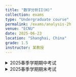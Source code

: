```yaml
---
title: "数学分析II(H)"
collection: exams
type: "Undergraduate course"
permalink: /exams/analysis-2h
venue: "ECNU"
date: 2025-06-23
location: "Shanghai, China"
grade: 1.5
instructor: 某教授
---
```


<details markdown="1">
  <summary> 2025春季学期期中考试</summary>

**第1题[15分]** 判断下列陈述是否正确，并简述理由（判断3分，理由2分）
1. \\([a,b]\\)上的任意单调函数一定在\\([a,b]\\)上Riemann可积；
2. 如果数项级数\\(\sum u_n\\)绝对收敛，则\\(\sum u_n^{2024}\\)绝对收敛. 如果数项级数\\(\sum u_n\\)收敛，则\\(\sum u_n^{2024}\\)收敛；
3. 设\\(\mathbb{R}^+\\)上的三个局部Riemann可积函数满足\\(h\le f\le g\\)，那么
   \\[\int_0^\infty h(x)\mathrm{d}x\text{和} \int_0^\infty g(x)\mathrm{d}x\text{收敛}\Rightarrow \int_0^\infty f(x)\mathrm{d}x\text{收敛}.\\]

**第2题[10分]** 证明\\(\displaystyle\sum_{n=3}^\infty\frac{2n-1}{n^3-4n}\\)收敛并求和.

**第3题[15分]** 记\\(h(x)=x\arctan(\dfrac{x-1}{x+1})\\). 确定\\(h\\)的定义域\\(D_h\\). 计算\\(h\\)的原函数. 求\\(\displaystyle\int_{-\sqrt{3}}^0h(x)\mathrm{d}x.\\)

**第4题[10分]** 设\\(a\neq 0\\)是实数. 根据\\(a\\)的取值，确定级数\\(\displaystyle\sum_{n=2}^\infty\frac{(-1)^n\sqrt{n}}{n^a+(-1)^n}\\)的敛散性.

**第5题[20分]** 设\\(\displaystyle f_n(x)=\frac{n(x^2+x)e^{-x}}{nx+1}\\)，任给\\(n\ge 0,x\in\mathbb{R}_+=[0,+\infty)\\).
1. 证明\\(f_n\\)在\\(\mathbb{R}_+\\)上逐点收敛，并求出\\(f_n\\)的逐点收敛极限函数\\(f\\).
2. 证明\\(f_n\\)在\\((0,+\infty)\\)上内闭一致收敛.
3. 证明\\(\displaystyle\lim_{n\to\infty}\int_0^\infty f_n(x)\mathrm{d}x\\)存在，并求出其极限值.

**第6题[20分]** （Rabbe判定）设\\((u_n),(v_n)\\)是两个严格正的实数序列，设
\\[\frac{u_{n+1}}{u_n}\le\frac{v_{n+1}}{v_n},\forall n\ge n_0\\]
1. 证明\\(\sum v_n\\)收敛时，\\(\sum u_n\\)收敛.
2. 设\\(u_n\\)满足
\\[\lim_{n\to\infty}n\left(1-\frac{u_{n+1}}{u_n}\right)=\alpha\in\mathbb{R}\\]
证明若\\(\alpha>1\\)，则\\(\sum u_n\\)收敛；若\\(\alpha<1\\)，则\\(\sum u_n\\)发散.
3. 求级数\\(\displaystyle\sum_{n=1}^\infty\frac{n!}{(2x^2+1)(2x^2+2)\cdots(2x^2+n)}\\)的收敛域.

**第7题[10分]** 设\\((f_n)\\)是区间\\(I=[a,b]\\)上的一列连续函数，证明\\(f_n\\)在\\(I\\)上一致收敛到\\(f\\)当且仅当以下性质成立：
\\[\text{任给}I\text{中收敛序列}(x_n),\text{即}x_n\in I,\lim_{n\to\infty}x_n=x;\text{则}\lim_{n\to\infty}f_n(x_n)=f(x).\\]

**第8题[10分]** 设\\(f\\)是\\([a,b]\\)到\\((0,\infty)\\)的连续函数.
1. 证明任给\\(n\ge 2\\)，存在\\([a,b]\\)的唯一分割\\(x_0=a<x_1<\dots<x_n=b\\)使得
\\[\int_{x_k}^{x_{k+1}}f(t)\mathrm{d}t=\frac{1}{n}\int_a^bf(t)\mathrm{d}t,\quad \forall 0\le k\le n-1.\\]
2. 记\\(\displaystyle w_n=\frac{1}{n}\sum_{k=1}^n f(x_k)\\)，求极限\\(\displaystyle\lim_{n\to\infty}w_n.\\)
</details>

<details markdown="1">
  <summary> 2025春季学期期末考试</summary>

**第1题[15分]** 判断下列陈述是否正确，并简述理由（判断3分，理由2分）
1. 设\\(\sum u_n\\)收敛，且\\(-\|u_n\|\le v_n \le \|u_n\|\\)，则\\(\sum v_n\\)收敛.
2. 如果\\(u_n\\)是区间\\(I\\)上的\\(C^1\\)函数，且\\(S(x)=\sum u_n(x)\\)在\\(I\\)上依范数收敛，则和函数在\\(S\\)上是\\(C^1\\)的.
3. \\(f\in C^\infty(\mathbb{R})\\)对应的Maclaurin级数\\(\displaystyle\sum_{k\ge 0}\frac{f^{(k)}(0)}{k!}x^n\\)的收敛半径\\(R>0\\)，则\\(f\\)在\\(x=0\\)处实解析.

**第2题[15分]** 考虑函数\\(\displaystyle\Phi(x)=\int_0^{\sin^2 x}\arcsin\sqrt{t}\mathrm{d}t+\int_0^{\cos^2 x}\arccos\sqrt{t}\mathrm{d}t,x\in\mathbb{R}\\)，指出并证明函数\\(\Phi\\)的奇偶性和周期性. 计算\\(\Phi'(x)\\). 推出\\(\Phi(x)\\)的解析表达式.

**第3题[10分]** 设\\(\beta\in\mathbb{R}\\)为常数，根据\\(\beta\\)的取值，讨论以下通项的数项级数的敛散性.
\\[\forall n\ge 2 ,\quad u_n=\frac{n^\beta}{\sum_{2\le k\le n}(\ln k)^2}.\\]

**第4题[10分]** 求方程\\(\displaystyle\sum_{n\ge 0}(2n+1)^2x^n=0\\)所有的根.

**第5题[15分]** 令\\(\displaystyle J=\int_0^1\frac{1}{x^x}\mathrm{d}x\\).
1. 任给\\(k\ge 1\\)，证明积分\\(I_k=\int_0^1(x\ln x)^k\mathrm{d}x\\)收敛并求出\\(I_k\\).
2. 证明\\(J\\)收敛，且\\(J=\sum_{n\ge 1}n^{-n}\\).

**第6题[15分]** 设\\(f_0(x)=x\\)，任给\\(n\ge 1,x\in\mathbb{R}_ +=[0,\infty)\\)，定义 \\(\displaystyle f_{n+1}(x)=\frac{x}{2+f_n(x)}\\)
1. 证明\\(f_0\ge f_2\ge f_1\\). 证明\\((f_n)\\)在\\(\mathbb{R}_+ \\)上逐点收敛，确定极限函数\\(f(x)\\).
2. 证明任给\\(n\in\mathbb{N},f_n(x)\\)是有理分式，即\\(f_n(x)=\frac{P_n}{Q_n}\\)，其中\\(P_n,Q_n\in\mathbb{R}[x]\\)，且\\(\deg(P_n)-\deg(Q_n)\\)取值为0或1.
3. 证明\\(f_n\\)在\\(\mathbb{R}_+\\)上不一致收敛.
4. 证明\\(f_n\\)在\\(\mathbb{R}_+\\)上内闭一致收敛.

**第7题[20分]** 设\\(\alpha\in \mathbb{R}\backslash\mathbb{Z}\\)，考虑\\(2\pi\\)-周期函数\\(g\\)，定义为\\(g(t)=\cos(\alpha t)\\)，若\\(t\in [-\pi,\pi)\\).
1. 计算\\(g\\)的**实**Fourier系数. 它的Fourier级数\\(S_{\mathcal{F}}(g)\\)在\\(\mathbb{R}\\)上是否逐点连续？是否一致收敛？
2. 推出
\\[\cot(\alpha\pi)=\frac{1}{\alpha\pi}+\sum_{n=1}^\infty\frac{2\alpha}{\pi(\alpha^2-n^2)}\\]
3. 任给\\(\|t\|<1,G(t)=\sum_{n\ge 1}\ln(1-\frac{t^2}{n^2})\\). 证明\\(G\\)在\\(I=(-1,1)\\)上连续可微，并计算\\(G'(t)\\).
4. 证明对任意\\(\|t\|<1\\)，成立
\\[\frac{\sin(\pi t)}{\pi t}=\prod_{k=1}^\infty\left(1-\frac{t^2}{n^2}\right).\\]

**第8题[10分]** 设实数列\\((x_n)_ {n\ge 1}\\)满足\\(\displaystyle\lim_{n\to\infty}\frac{x_{n+1}}{x_n}=1\\)，且\\(a\le\dfrac{x_{2n}}{x_n}\le b\\)对足够大的\\(n\\)成立，其中\\(a,b>0\\)为常数，证明
1. 当\\(b<\dfrac{1}{2}\\)时，\\(\displaystyle\sum_{n=1}^\infty x_n\\)收敛；
2. 当\\(a>\dfrac{1}{2}\\)时，\\(\displaystyle\sum_{n=1}^\infty x_n\\)发散.
</details>
